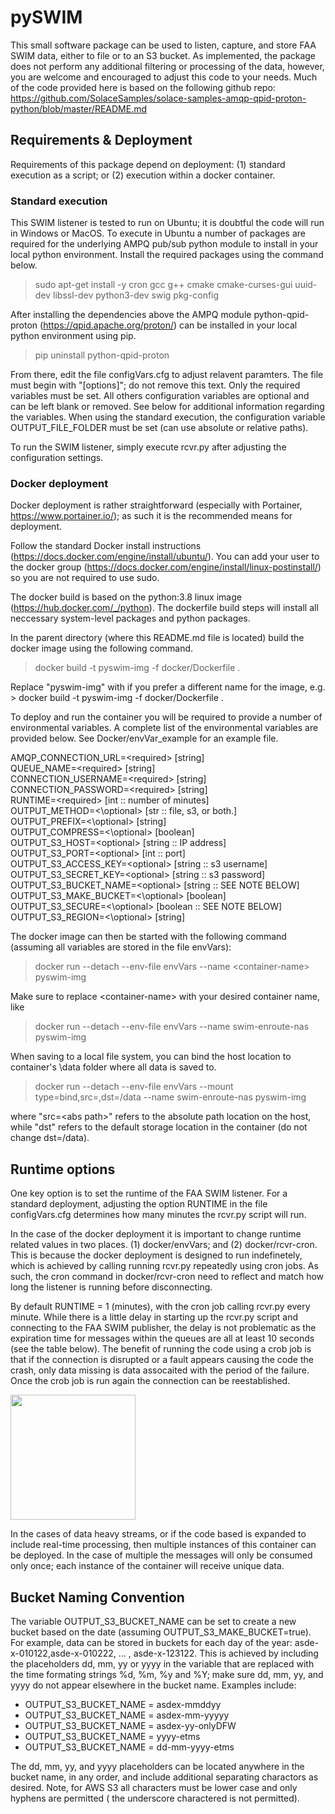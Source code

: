 # pySWIM
This small software package can be used to listen, capture, and store FAA SWIM data, either to file or to an S3 bucket.  As implemented, the package does not perform any additional filtering or processing of the data, however, you are welcome and encouraged to adjust this code to your needs.  Much of the code provided here is based on the following github repo: https://github.com/SolaceSamples/solace-samples-amqp-qpid-proton-python/blob/master/README.md  

## Requirements & Deployment
Requirements of this package depend on deployment: (1) standard execution as a script; or (2) execution within a docker container.

### Standard execution
This SWIM listener is tested to run on Ubuntu; it is doubtful the code will run in Windows or MacOS.  To execute in Ubuntu a number of packages are required for the underlying AMPQ pub/sub python module to install in your local python environment.  Install the required packages using the command below.

> sudo apt-get install -y cron gcc g++ cmake cmake-curses-gui uuid-dev libssl-dev python3-dev swig pkg-config

After installing the dependencies above the AMPQ module python-qpid-proton (https://qpid.apache.org/proton/) can be installed in your local python environment using pip.

> pip uninstall python-qpid-proton 

From there, edit the file configVars.cfg to adjust relavent paramters.  The file must begin with "[options]"; do not remove this text.  Only the required variables must be set.  All others configuration variables are optional and can be left blank or removed.  See below for additional information regarding the variables.  When using the standard execution, the configuration variable OUTPUT_FILE_FOLDER must be set (can use absolute or relative paths).

To run the SWIM listener, simply execute rcvr.py after adjusting the configuration settings.  

### Docker deployment
Docker deployment is rather straightforward (especially with Portainer, https://www.portainer.io/); as such it is the recommended means for deployment.  

Follow the standard Docker install instructions (https://docs.docker.com/engine/install/ubuntu/).  You can add your user to the docker group (https://docs.docker.com/engine/install/linux-postinstall/) so you are not required to use sudo.

The docker build is based on the python:3.8 linux image (https://hub.docker.com/_/python).  The dockerfile build steps will install all neccessary system-level packages and python packages.

In the parent directory (where this README.md file is located) build the docker image using the following command.  
> docker build -t pyswim-img -f docker/Dockerfile .
  
Replace "pyswim-img" with if you prefer a different name for the image, e.g. > docker build -t pyswim-img -f docker/Dockerfile .

To deploy and run the container you will be required to provide a number of environmental variables.  A complete list of the environmental variables are provided below.  See Docker/envVar_example for an example file.

AMQP_CONNECTION_URL=\<required\> [string] <br/>
QUEUE_NAME=\<required\> [string] <br/>
CONNECTION_USERNAME=\<required\> [string] <br/>
CONNECTION_PASSWORD=\<required\> [string] <br/>
RUNTIME=\<required\> [int :: number of minutes] <br/>
OUTPUT_METHOD=<\optional\> [str :: file, s3, or both.] <br/>
OUTPUT_PREFIX=<\optional\> [string] <br/>
OUTPUT_COMPRESS=<\optional\> [boolean] <br/>
OUTPUT_S3_HOST=\<optional\> [string :: IP address] <br/>
OUTPUT_S3_PORT=\<optional\> [int :: port] <br/>
OUTPUT_S3_ACCESS_KEY=\<optional\> [string :: s3 username] <br/>
OUTPUT_S3_SECRET_KEY=\<optional\> [string :: s3 password] <br/>
OUTPUT_S3_BUCKET_NAME=\<optional\> [string :: SEE NOTE BELOW] <br/>
OUTPUT_S3_MAKE_BUCKET=<\optional\> [boolean] <br/>
OUTPUT_S3_SECURE=<\optional\> [boolean :: SEE NOTE BELOW] <br/>
OUTPUT_S3_REGION=<\optional\> [string] <br/>

The docker image can then be started with the following command (assuming all variables are stored in the file envVars):
> docker run --detach --env-file envVars --name \<container-name\> pyswim-img

Make sure to replace \<container-name\> with your desired container name, like 
> docker run --detach --env-file envVars --name swim-enroute-nas pyswim-img

When saving to a local file system, you can bind the host location to container's \data folder where all data is saved to.
> docker run --detach --env-file envVars --mount type=bind,src=<abs path>,dst=/data --name swim-enroute-nas pyswim-img 

where "src=\<abs path\>" refers to the absolute path location on the host, while "dst" refers to the default storage location in the container (do not change dst=/data). 

  
## Runtime options
One key option is to set the runtime of the FAA SWIM listener.  For a standard deployment, adjusting the option RUNTIME in the file configVars.cfg determines how many minutes the rcvr.py script will run.
  
In the case of the docker deployment it is important to change runtime related values in two places.  (1) docker/envVars; and (2) docker/rcvr-cron. This is because the docker deployment is designed to run indefinetely, which is achieved by calling running rcvr.py repeatedly using cron jobs.  As such, the cron command in docker/rcvr-cron need to reflect and match how long the listener is running before disconnecting.
  
By default RUNTIME = 1 (minutes), with the cron job calling rcvr.py every minute.  While there is a little delay in starting up the rcvr.py script and connecting to the FAA SWIM publisher, the delay is not problematic as the expiration time for messages within the queues are all at least 10 seconds (see the table below).  The benefit of running the code using a crob job is that if the connection is disrupted or a fault appears causing the code the crash, only data missing is data assocaited with the period of the failure.  Once the crob job is run again the connection can be reestablished.
  
  <img src="https://user-images.githubusercontent.com/44214575/200968359-8b787342-39ca-4c8d-b796-9d28d44baa83.png" width="200" />

  In the cases of data heavy streams, or if the code based is expanded to include real-time processing, then multiple instances of this container can be deployed.  In the case of multiple the messages will only be consumed only once; each instance of the container will receive unique data.
  
  ## Bucket Naming Convention
  The variable OUTPUT_S3_BUCKET_NAME can be set to create a new bucket based on the date (assuming OUTPUT_S3_MAKE_BUCKET=true).  For example, data can be stored in buckets for each day of the year: asde-x-010122,asde-x-010222, ... , asde-x-123122.  This is achieved by including the placeholders dd, mm, yy or yyyy in the variable that are replaced with the time formating strings %d, %m, %y and %Y;  make sure dd, mm, yy, and yyyy do not appear elsewhere in the bucket name.  Examples include:
  * OUTPUT_S3_BUCKET_NAME = asdex-mmddyy
  * OUTPUT_S3_BUCKET_NAME = asdex-mm-yyyyy
  * OUTPUT_S3_BUCKET_NAME = asdex-yy-onlyDFW
  * OUTPUT_S3_BUCKET_NAME = yyyy-etms
  * OUTPUT_S3_BUCKET_NAME = dd-mm-yyyy-etms
  
  The dd, mm, yy, and yyyy placeholders can be located anywhere in the bucket name, in any order, and include additional separating charactors as desired.  Note, for AWS S3 all characters must be lower case and only hyphens are permitted ( the underscore charactered is not permitted).
  
  
  
  

  
